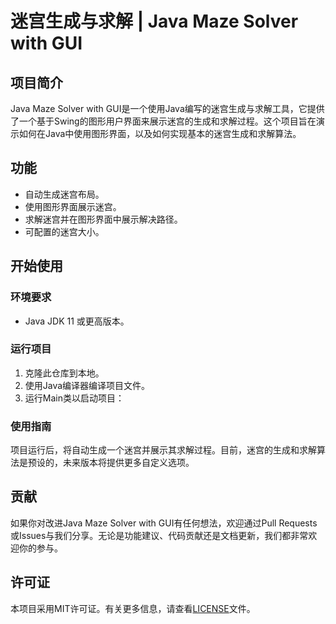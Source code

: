 # 迷宫生成与求解 | Java Maze Solver with GUI

## 项目简介

Java Maze Solver with GUI是一个使用Java编写的迷宫生成与求解工具，它提供了一个基于Swing的图形用户界面来展示迷宫的生成和求解过程。这个项目旨在演示如何在Java中使用图形界面，以及如何实现基本的迷宫生成和求解算法。

## 功能

- 自动生成迷宫布局。
- 使用图形界面展示迷宫。
- 求解迷宫并在图形界面中展示解决路径。
- 可配置的迷宫大小。

## 开始使用

### 环境要求

- Java JDK 11 或更高版本。

### 运行项目

1. 克隆此仓库到本地。
2. 使用Java编译器编译项目文件。
3. 运行Main类以启动项目：

### 使用指南

项目运行后，将自动生成一个迷宫并展示其求解过程。目前，迷宫的生成和求解算法是预设的，未来版本将提供更多自定义选项。

## 贡献

如果你对改进Java Maze Solver with GUI有任何想法，欢迎通过Pull Requests或Issues与我们分享。无论是功能建议、代码贡献还是文档更新，我们都非常欢迎你的参与。

## 许可证

本项目采用MIT许可证。有关更多信息，请查看[LICENSE](LICENSE)文件。